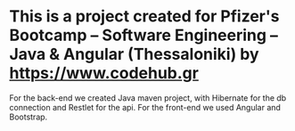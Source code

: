 # This is a project created for Pfizer's Bootcamp – Software Engineering – Java & Angular (Thessaloniki) by https://www.codehub.gr
For the back-end we created Java maven project, with Hibernate for the db connection and Restlet for the api.
For the front-end we used Angular and Bootstrap.
